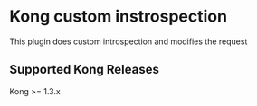 # Kong custom instrospection

This plugin does custom introspection and modifies the request

## Supported Kong Releases
Kong >= 1.3.x